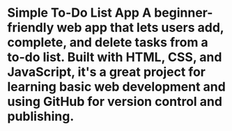 # Simple To-Do List App A beginner-friendly web app that lets users add, complete, and delete tasks from a to-do list. Built with HTML, CSS, and JavaScript, it's a great project for learning basic web development and using GitHub for version control and publishing.
#

